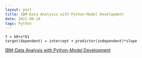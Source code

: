 ```yaml
---
layout: post
title: IBM-Data Analysis with Python-Model Development
date: 2022-08-24
tags: Python
---
```


```
Y = b0+x*b1
target(dependent) = intercept + predictor(independent)*slope
```

[IBM-Data Analysis with Python-Model Development](https://github.com/echochio-tw/echochio.ml/blob/master/images/DA0101EN_4_Review_Model_Development_jupyterlite.ipynb)

